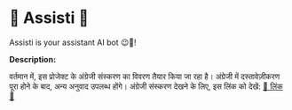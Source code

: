 # 🤖 Assisti 🤖

Assisti is your assistant AI bot 😉🤖!

**Description:**

वर्तमान में, इस प्रोजेक्ट के अंग्रेजी संस्करण का विवरण तैयार किया जा रहा है। अंग्रेजी में दस्तावेज़ीकरण पूरा होने के बाद, अन्य अनुवाद उपलब्ध होंगे। अंग्रेजी संस्करण देखने के लिए, इस लिंक को देखें: [🔗 लिंक 🔗](../English/ReadMe.md)
